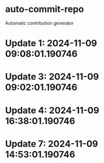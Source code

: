 # auto-commit-repo

Automatic contribution generator

# Update 1: 2024-11-09 09:08:01.190746

# Update 3: 2024-11-09 09:02:01.190746

# Update 4: 2024-11-09 16:38:01.190746

# Update 7: 2024-11-09 14:53:01.190746
